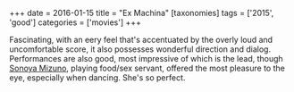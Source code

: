 +++
date = 2016-01-15
title = "Ex Machina"
[taxonomies]
tags = ['2015', 'good']
categories = ['movies']
+++

Fascinating, with an eery feel that's accentuated by the overly loud
and uncomfortable score, it also possesses wonderful direction and
dialog. Performances are also good, most impressive of which is the
lead, though [Sonoya Mizuno], playing food/sex servant, offered the most
pleasure to the eye, especially when dancing. She's so perfect.

  [Sonoya Mizuno]: http://www.imdb.com/name/nm4420495
